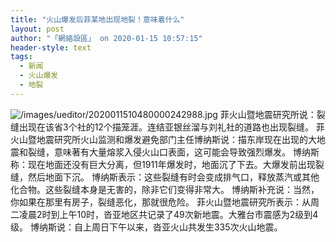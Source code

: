 ```yaml
---
title: "火山爆发后菲某地出现地裂！意味着什么"
layout: post
author: "「網絡設區」 on 2020-01-15 10:57:15"
header-style: text
tags:
  - 新闻
  - 火山爆发
  - 地裂
---
```


<img src="https://images.feileyuan.com/images/ueditor/2020011510480000242988.jpg" title="未标题-1" alt="/images/ueditor/2020011510480000242988.jpg">
菲火山暨地震研究所说：裂缝出现在该省3个社的12个描笼涯。连结亚银丝溜与刘礼社的道路也出现裂缝。
菲火山暨地震研究所火山监测和爆发避免部门主任博纳斯说：描东岸现在出现的大地震和裂缝，意味著有大量熔浆入侵火山口表面，这可能会导致强烈爆发。
博纳斯称：现在地面还没有巨大分离，但1911年爆发时，地面沉了下去。大爆发前出现裂缝，然后地面下沉。
博纳斯表示：这些裂缝有时会变成排气口，释放蒸汽或其他化合物。这些裂缝本身是无害的，除非它们变得非常大。
博纳斯补充说：当然，你如果在那里有房子，裂缝恶化，那就很危险。
菲火山暨地震研究所表示：从周二凌晨2时到上午10时，沓亚地区共记录了49次新地震。大雅台市震感为2级到4级。
博纳斯说：自上周日下午以来，沓亚火山共发生335次火山地震。

